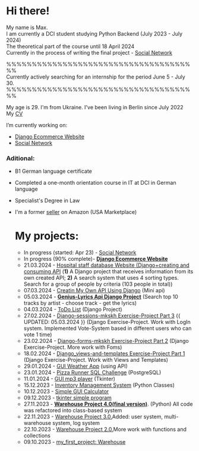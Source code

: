 # Hi there!

My name is Max.  
I am currently a DCI student studying Python Backend (July 2023 - July 2024)  
The theoretical part of the course until 18 April 2024  
Currently in the process of writing the final project - [Social Network](https://github.com/mkskh/social_network)  
  
%%%%%%%%%%%%%%%%%%%%%%%%%%%%%%%%%%%%%%  
Currently actively searching for an internship for the period June 5 - July 30.  
%%%%%%%%%%%%%%%%%%%%%%%%%%%%%%%%%%%%%%  
  
My age is 29. I'm from Ukraine. I've been living in Berlin since July 2022  
My [CV](https://drive.google.com/file/d/1HGKkxLCeHZon2RxHn7bZ9iIhXD2R9xiB/view)  
  
I’m currently working on:  
- [Django Ecommerce Website](https://github.com/mkskh/Django_Ecommerce_Website)  
- [Social Network](https://github.com/mkskh/social_network)  
  
### Aditional:
* B1 German language certificate
* Completed a one-month orientation course in IT at DCI in German language
* Specialist's Degree in Law
* I'm a former [seller](https://www.amazon.com/sp?ie=UTF8&seller=A1BBA58K2MDADI&isAmazonFulfilled=0&asin=B077RT9KMV&ref_=olp_merch_name_7) on Amazon (USA Marketplace)

  # My projects:
  - In progress (started: Apr 23) - [Social Network](https://github.com/mkskh/social_network)  
  - In progress (90% complete)- [**Django Ecommerce Website**](https://github.com/mkskh/Django_Ecommerce_Website)  
  - 21.03.2024 - [Hospital staff database Website (Django+creating and consuming API](https://github.com/mkskh/hospital_staff_database) (**1)** A Django project that receives information from its own created API; **2)** A search system that uses 4 sorting types. Search for a group of people by criteria (103 people in total))
  - 07.03.2024 - [Creatin My Own API Using Django](https://github.com/mkskh/creating_api_using_django?tab=readme-ov-file) (Mini api)
  - 05.03.2024 - [**Genius-Lyrics Api Django Project**](https://github.com/mkskh/genius_api_django_project) (Search top 10 tracks by artist - choose track - get the lyrics)
  - 04.03.2024 - [ToDo List](https://github.com/mkskh/todo_list_django_project) (Django Project)
  - 27.02.2024 - [Django-sessions-mkskh Exercise-Project Part 3](https://github.com/mkskh/Django-sessions-mkskh)  {{ UPDATED: 05.03.2024 }} (Django Exercise-Project. Work with LogIn system. Implemented Vote-System based in different users who can vote 1 time)
  - 23.02.2024 - [Django-forms-mkskh Exercise-Project Part 2](https://github.com/mkskh/Django-forms-mkskh) (Django Exercise-Project. More work with Foms)
  - 18.02.2024 - [Django_views-and-templates Exercise-Project Part 1](https://github.com/mkskh/Django_views-and-templates-mkskh/tree/main) (Django Exercise-Project. Work with Views and Templates)
  - 29.01.2024 - [GUI Weather App](https://github.com/mkskh/GUI_Weather_App/) (using API)
  - 23.01.2024 - [Pizza Runner SQL Challenge](https://github.com/mkskh/pizza-runner-sql-challenge) (PostgreSQL)
  - 11.01.2024 - [GUI mp3 player](https://github.com/mkskh/GUI-mp3-player) (Tkinter)
  - 15.12.2023 - [Inventory Management System](https://github.com/mkskh/inventory-management-system) (Python Classes)
  - 10.12.2023 - [Simple GUI Calculator](https://github.com/mkskh/Simple-GUI-Calculator)
  - 09.12.2023 - [tkinter simple program](https://github.com/mkskh/tkinter)
  - 27.11.2023 - [**Warehouse Project 4.0(final version)**](https://github.com/mkskh/Warehouse_4.0). (Python) All code was refactored into class-based system
  - 22.11.2023 - [Warehouse Project 3.0.](https://github.com/mkskh/warehouse_project_3.0)Added: user system, multi-warehouse system, log system
  - 22.10.2023 - [Warehouse Project 2.0.](https://github.com/mkskh/updated_project_warehouse)More work with functions and collections
  - 09.10.2023 - [my_first_project: Warehouse](https://github.com/mkskh/my_first_project)

